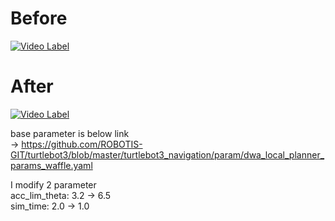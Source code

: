 # Before
[![Video Label](http://img.youtube.com/vi/aEj4FfYdG10/0.jpg)](https://youtu.be/aEj4FfYdG10?t=0s)  

# After
[![Video Label](http://img.youtube.com/vi/G7gvJs_XhSg/0.jpg)](https://youtu.be/G7gvJs_XhSg?t=0s)  

base parameter is below link  
-> https://github.com/ROBOTIS-GIT/turtlebot3/blob/master/turtlebot3_navigation/param/dwa_local_planner_params_waffle.yaml  

I modify 2 parameter  
acc_lim_theta: 3.2 ->  6.5  
sim_time: 2.0 -> 1.0 
